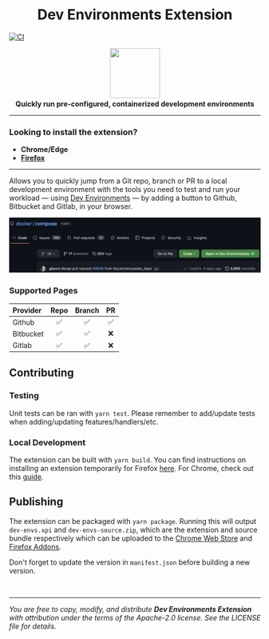 <h1 align="center">Dev Environments Extension</h1>

[![CI](https://github.com/docker/dev-envs-extension/actions/workflows/ci.yml/badge.svg)](https://github.com/docker/dev-envs-extension/actions/workflows/ci.yml)

<div align="center">
  <img width="100" height="100" src="https://github.com/docker/awesome-compose/raw/master/icon_devenvs.svg" />
</div>

<div align="center">
  <strong>Quickly run pre-configured, containerized development environments</strong>
</div>

---

### Looking to install the extension?

- **Chrome/Edge**
- [**Firefox**](https://addons.mozilla.org/en-US/firefox/addon/docker-dev-environments/)

---

Allows you to quickly jump from a Git repo, branch or PR to a local development environment with the tools you need to test and run your workload — using [Dev Environments](https://docs.docker.com/desktop/dev-environments/) — by adding a button to Github, Bitbucket and Gitlab, in your browser.

<img src="./docs/button_github_example.png" />

### Supported Pages

| Provider  |        Repo        |       Branch       |         PR         |
| :-------- | :----------------: | :----------------: | :----------------: |
| Github    | :white_check_mark: | :white_check_mark: | :white_check_mark: |
| Bitbucket | :white_check_mark: | :white_check_mark: |        :x:         |
| Gitlab    | :white_check_mark: | :white_check_mark: |        :x:         |

## Contributing

### Testing

Unit tests can be ran with `yarn test`. Please remember to add/update tests when adding/updating features/handlers/etc.

### Local Development

The extension can be built with `yarn build`. You can find instructions on installing an extension temporarily for Firefox [here](https://extensionworkshop.com/documentation/develop/temporary-installation-in-firefox/). For Chrome, check out this [guide](https://developer.chrome.com/docs/extensions/mv3/getstarted/development-basics/#load-unpacked).

## Publishing

The extension can be packaged with `yarn package`. Running this will output `dev-envs.xpi` and `dev-envs-source.zip`, which are the extension and source bundle respectively which can be uploaded to the [Chrome Web Store](https://chrome.google.com/webstore/category/extensions) and [Firefox Addons](https://addons.mozilla.org/en-US/firefox/).

Don't forget to update the version in `manifest.json` before building a new version.

<br>

---

_You are free to copy, modify, and distribute **Dev Environments Extension** with attribution under the terms of the Apache-2.0 license. See the LICENSE file for details._
